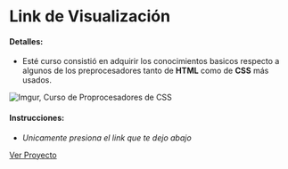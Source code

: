 # Link de Visualización

#### Detalles:

- Esté curso consistió en adquirir los conocimientos basicos respecto a algunos de los preprocesadores tanto de **HTML** como de **CSS** más usados.

![Imgur, Curso de Proprocesadores de CSS]()

#### Instrucciones:

- _Unicamente presiona el link que te dejo abajo_

[Ver Proyecto]()
